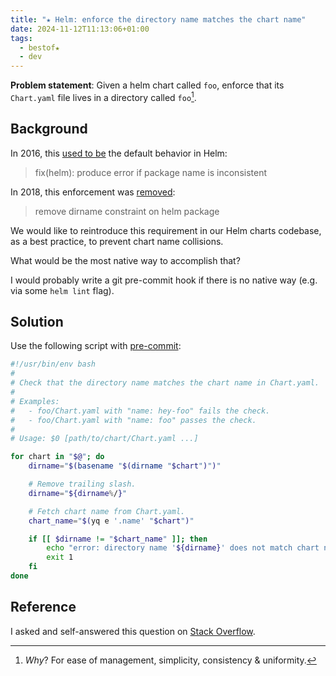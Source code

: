 ```yaml
---
title: "★ Helm: enforce the directory name matches the chart name"
date: 2024-11-12T11:13:06+01:00
tags:
  - bestof★
  - dev
---
```


**Problem statement**: Given a helm chart called `foo`, enforce that its `Chart.yaml` file lives in a directory called `foo`[^1].

[^1]: _Why_? For ease of management, simplicity, consistency & uniformity.


## Background

In 2016, this [used to be](https://github.com/helm/helm/pull/818/) the default behavior in Helm:

> fix(helm): produce error if package name is inconsistent

In 2018, this enforcement was [removed](https://github.com/helm/helm/pull/4141):

> remove dirname constraint on helm package

We would like to reintroduce this requirement in our Helm charts codebase, as a best practice, to prevent chart name collisions.

What would be the most native way to accomplish that?

I would probably write a git pre-commit hook if there is no native way (e.g. via some `helm lint` flag).

## Solution

Use the following script with [pre-commit](https://pre-commit.com/):

```bash
#!/usr/bin/env bash
#
# Check that the directory name matches the chart name in Chart.yaml.
#
# Examples:
#   - foo/Chart.yaml with "name: hey-foo" fails the check.
#   - foo/Chart.yaml with "name: foo" passes the check.
#
# Usage: $0 [path/to/chart/Chart.yaml ...]

for chart in "$@"; do
	dirname="$(basename "$(dirname "$chart")")"

	# Remove trailing slash.
	dirname="${dirname%/}"

	# Fetch chart name from Chart.yaml.
	chart_name="$(yq e '.name' "$chart")"

	if [[ $dirname != "$chart_name" ]]; then
		echo "error: directory name '${dirname}' does not match chart name '${chart_name}'"
		exit 1
	fi
done
```

## Reference

I asked and self-answered this question on [Stack Overflow](https://stackoverflow.com/questions/79166730/how-to-enforce-that-the-directory-name-must-match-the-chart-name/79180650#79180650).
